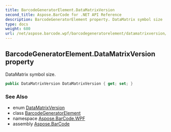 ```yaml
---
title: BarcodeGeneratorElement.DataMatrixVersion
second_title: Aspose.BarCode for .NET API Reference
description: BarcodeGeneratorElement property. DataMatrix symbol size
type: docs
weight: 680
url: /net/aspose.barcode.wpf/barcodegeneratorelement/datamatrixversion/
---
```

## BarcodeGeneratorElement.DataMatrixVersion property

DataMatrix symbol size.

```csharp
public DataMatrixVersion DataMatrixVersion { get; set; }
```

### See Also

* enum [DataMatrixVersion](../../../aspose.barcode.generation/datamatrixversion/)
* class [BarcodeGeneratorElement](../)
* namespace [Aspose.BarCode.WPF](../../barcodegeneratorelement/)
* assembly [Aspose.BarCode](../../../)


